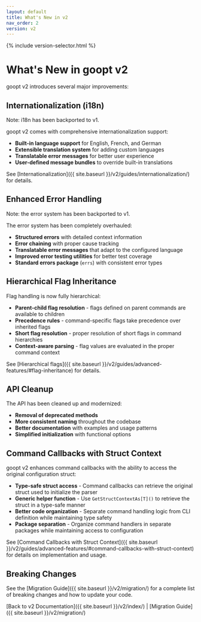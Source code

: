 ```yaml
---
layout: default
title: What's New in v2
nav_order: 2
version: v2
---
```


{% include version-selector.html %}

# What's New in goopt v2

goopt v2 introduces several major improvements:

## Internationalization (i18n)
Note: i18n has been backported to v1.

goopt v2 comes with comprehensive internationalization support:

- **Built-in language support** for English, French, and German
- **Extensible translation system** for adding custom languages
- **Translatable error messages** for better user experience
- **User-defined message bundles** to override built-in translations

See [Internationalization]({{ site.baseurl }}/v2/guides/internationalization/) for details.

## Enhanced Error Handling
Note: the error system has been backported to v1.

The error system has been completely overhauled:

- **Structured errors** with detailed context information
- **Error chaining** with proper cause tracking
- **Translatable error messages** that adapt to the configured language
- **Improved error testing utilities** for better test coverage
- **Standard errors package** (`errs`) with consistent error types


## Hierarchical Flag Inheritance

Flag handling is now fully hierarchical:

- **Parent-child flag resolution** - flags defined on parent commands are available to children
- **Precedence rules** - command-specific flags take precedence over inherited flags
- **Short flag resolution** - proper resolution of short flags in command hierarchies
- **Context-aware parsing** - flag values are evaluated in the proper command context

See [Hierarchical flags]({{ site.baseurl }}/v2/guides/advanced-features/#flag-inheritance) for details.

## API Cleanup

The API has been cleaned up and modernized:

- **Removal of deprecated methods**
- **More consistent naming** throughout the codebase
- **Better documentation** with examples and usage patterns
- **Simplified initialization** with functional options

## Command Callbacks with Struct Context

goopt v2 enhances command callbacks with the ability to access the original configuration struct:

- **Type-safe struct access** - Command callbacks can retrieve the original struct used to initialize the parser
- **Generic helper function** - Use `GetStructContextAs[T]()` to retrieve the struct in a type-safe manner
- **Better code organization** - Separate command handling logic from CLI definition while maintaining type safety
- **Package separation** - Organize command handlers in separate packages while maintaining access to configuration

See [Command Callbacks with Struct Context]({{ site.baseurl }}/v2/guides/advanced-features/#command-callbacks-with-struct-context) for details on implementation and usage.

## Breaking Changes

See the [Migration Guide]({{ site.baseurl }}/v2/migration/) for a complete list of breaking changes and how to update your code.

[Back to v2 Documentation]({{ site.baseurl }}/v2/index/) | [Migration Guide]({{ site.baseurl }}/v2/migration/)